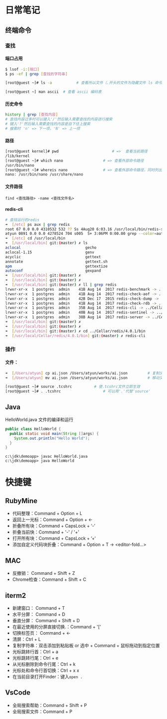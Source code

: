 # 日常笔记

## 终端命令

### 查找

#### 端口占用

```bash
$ lsof -i:[端口]
$ ps -ef | grep [查找的字符串]

[root@guest ~]# ls -a			# 查看所以文件（.开头的文件为隐藏文件 ls 命令不会显示）

[root@guest ~] man ascii  # 查看 ascii 编码表
```

#### 历史命令

~~~bash
history | grep [查找内容]
# 查找内容过多时可以键入'/'然后输入需要查找的内容进行搜索
# 键入'?'然后输入需要查找的内容是自下往上搜索
# 搜索时 'n' => 下一项，'N' => 上一项
~~~

#### 路径

```bash
[root@guest kernel]# pwd 						# =>  查看当前路径
/lib/kernel
[root@guest ~]# which nano					# => 查看外部命令路径
/usr/bin/nano
[root@guest ~]# whereis nano				# => 查看外部命令路径，同时列出相关配置文件
nano: /usr/bin/nano /usr/share/nano	
```

#### 文件路径

```
find <查找路径> -name <查找文件名>
```

#### redis-cli

```bash
# 查找运行的redis
➜  [/etc] ps aux | grep redis
root 67 0.0 0.0 4310532 532 ?? Ss 4Aug20 6:03.16 /usr/local/bin/redis-server 127.0.0.1:6379
atyun 0891 0.0 0.0 4278524 704 s005  S+ 3:06PM 0:00.00 grep --color=auto --exclude-dir=.bzr --exclude-dir=CVS --exclude-dir=.git --exclude-dir=.hg --exclude-dir=.svn --exclude-dir=.idea --exclude-dir=.tox redis
➜  [/etc] cd /usr/local/bin
➜  [/usr/local/bin] git:(master) ✗ ls
aclocal                             gecho                               hostid                              pgbench
aclocal-1.15                        genv                                hyperkit                            pinky
acyclic                             gettext                             idn2                                pkg-config
annotate                            gettext.sh                          ifnames                             pltcl_delmod
apm                                 gettextize                          img2webp                            pltcl_listmod
autoconf                            gexpand                             initdb                              pltcl_loadmod	 。。省略
➜  [/usr/local/bin] git:(master) ✗
➜  [/usr/local/bin] git:(master) ✗
➜  [/usr/local/bin] git:(master) ✗ ll | grep redis
lrwxr-xr-x  1 postgres  admin    41B Aug 14  2017 redis-benchmark -> ../Cellar/redis/4.0.1/bin/redis-benchmark
lrwxr-xr-x  1 postgres  admin    41B Aug 14  2017 redis-check-aof -> ../Cellar/redis/4.0.1/bin/redis-check-aof
lrwxr-xr-x  1 postgres  admin    42B Dec 17  2015 redis-check-dump -> ../Cellar/redis/3.0.5/bin/redis-check-dump
lrwxr-xr-x  1 postgres  admin    41B Aug 14  2017 redis-check-rdb -> ../Cellar/redis/4.0.1/bin/redis-check-rdb
lrwxr-xr-x  1 postgres  admin    35B Aug 14  2017 redis-cli -> ../Cellar/redis/4.0.1/bin/redis-cli
lrwxr-xr-x  1 postgres  admin    40B Aug 14  2017 redis-sentinel -> ../Cellar/redis/4.0.1/bin/redis-sentinel
lrwxr-xr-x  1 postgres  admin    38B Aug 14  2017 redis-server -> ../Cellar/redis/4.0.1/bin/redis-server
➜  [/usr/local/bin] git:(master) ✗
➜  [/usr/local/bin] git:(master) ✗
➜  [/usr/local/bin] git:(master) ✗ cd ../Cellar/redis/4.0.1/bin
➜  [/usr/local/Cellar/redis/4.0.1/bin] git:(master) ✗ redis-cli
```



### 操作

#### 文件：

```bash
➜  [/Users/atyun] cp ai.json /Users/atyun/works/ai.json 		# 复制文件到指定路径
➜  [/Users/atyun] mv ai.json /Users/atyun/works/ai.json 		# 移动文件到指定路径

[root@guest ~]# source .tcshrc 			# 使.tcshrc文件立即生效
[root@guest ~]# . .tcshrc  					# 可以用'.'代替‘source'
```





## Java

HelloWorld.java 文件的编译和运行

```java
public class HelloWorld {    
  public static void main(String []args) {       
    System.out.println("Hello World");    
  } 
}
```



```
c:\jdk\demoapp> javac HelloWorld.java
c:\jdk\demoapp> java HelloWorld
```

# 快捷键

## RubyMine

* 代码整理：Command + Option + L
* 返回上一光标：Command + Option + <-
* 折叠所有块：Command + CapsLock + ‘-’
* 折叠当前快：Command + '-' / '+'
* 打开所有块：Command + CapsLock + ’+‘
* 添加自定义代码块折叠：Command + Option + T  ->  <editor-fold...>

## MAC

* 反撤销： Command + Shift + Z
* Chrome检查：Command + Shift + C

## iterm2

* 新建窗口： Command + T
* 水平分屏： Command + D
* 垂直分屏： Command + Shift + D
* 在最近使用的分屏直接切换.：Command + '['
* 切换标签页： Command +  <-
* 清屏：Ctrl + L
* 复制字符串：双击添加到粘贴板 or 选中 + Command + 鼠标拖动到指定位置
* 光标跳转行首：Ctrl + a
* 光标跳转行尾：Ctrl + e
* 从光标删除到命令行尾：Ctrl + k
* 光标处和命令行首切换：Ctrl + x x
* 在当前目录打开Finder：键入`open .`



## VsCode

* 全局搜索帮助：Command + Shift + P
* 全局搜索文件：Command + P